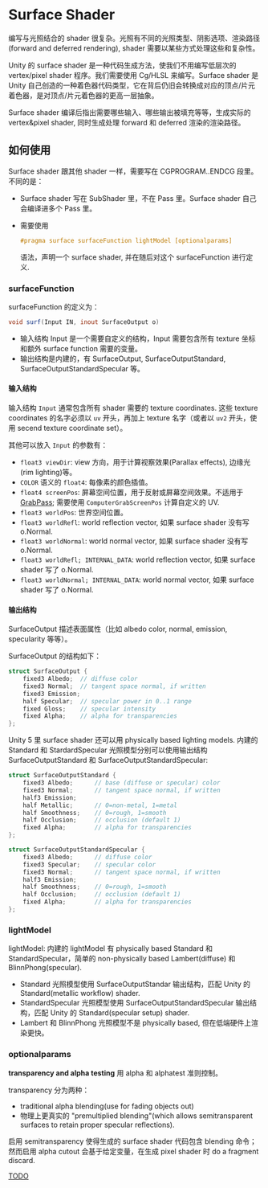 # Surface Shader

编写与光照结合的 shader 很复杂。光照有不同的光照类型、阴影选项、渲染路径(forward and deferred rendering), shader 需要以某些方式处理这些和复杂性。

Unity 的 surface shader 是一种代码生成方法，使我们不用编写低层次的 vertex/pixel shader 程序。我们需要使用 Cg/HLSL 来编写。Surface shader 是 Unity 自己创造的一种着色器代码类型，它在背后仍旧会转换成对应的顶点/片元着色器，是对顶点/片元着色器的更高一层抽象。

Surface shader 编译后指出需要哪些输入、哪些输出被填充等等，生成实际的 vertex&pixel shader, 同时生成处理 forward 和 deferred 渲染的渲染路径。

## 如何使用

Surface shader 跟其他 shader 一样，需要写在 CGPROGRAM..ENDCG 段里。不同的是：

- Surface shader 写在 SubShader 里，不在 Pass 里。Surface shader 自己会编译进多个 Pass 里。
- 需要使用

  ```glsl
  #pragma surface surfaceFunction lightModel [optionalparams]
  ```

  语法，声明一个 surface shader, 并在随后对这个 surfaceFunction 进行定义.

### surfaceFunction

surfaceFunction 的定义为：

  ```glsl
  void surf(Input IN, inout SurfaceOutput o)
  ```

- 输入结构 Input 是一个需要自定义的结构，Input 需要包含所有 texture 坐标和额外 surface function 需要的变量。
- 输出结构是内建的，有 SurfaceOutput, SurfaceOutputStandard, SurfaceOutputStandardSpecular 等。

#### 输入结构

输入结构 `Input` 通常包含所有 shader 需要的 texture coordinates. 这些 texture coordinates 的名字必须以 `uv` 开头，再加上 texture 名字（或者以 `uv2` 开头，使用 secend texture coordinate set）。

其他可以放入 `Input` 的参数有：

- `float3 viewDir`: view 方向，用于计算视察效果(Parallax effects), 边缘光(rim lighting)等。
- `COLOR` 语义的 `float4`: 每像素的颜色插值。
- `float4 screenPos`: 屏幕空间位置，用于反射或屏幕空间效果。不适用于 [GrabPass](http://docs.unity3d.com/Manual/SL-GrabPass.html); 需要使用 `ComputerGrabScreenPos` 计算自定义的 UV.
- `float3 worldPos`: 世界空间位置。
- `float3 worldRefl`: world reflection vector, 如果 surface shader 没有写 o.Normal.
- `float3 worldNormal`: world normal vector, 如果 surface shader 没有写 o.Normal.
- `float3 worldRefl; INTERNAL_DATA`: world reflection vector, 如果 surface shader 写了 o.Normal.
- `float3 worldNormal; INTERNAL_DATA`: world normal vector, 如果 surface shader 写了 o.Normal.

#### 输出结构

SurfaceOutput 描述表面属性（比如 albedo color, normal, emission, specularity 等等）。

SurfaceOutput 的结构如下：

```glsl
struct SurfaceOutput {
    fixed3 Albedo;  // diffuse color
    fixed3 Normal;  // tangent space normal, if written
    fixed3 Emission;
    half Specular;  // specular power in 0..1 range
    fixed Gloss;    // specular intensity
    fixed Alpha;    // alpha for transparencies
};
```

Unity 5 里 surface shader 还可以用 physically based lighting models. 内建的 Standard 和 StardardSpecular 光照模型分别可以使用输出结构 SurfaceOutputStandard 和 SurfaceOutputStandardSpecular:

```glsl
struct SurfaceOutputStandard {
    fixed3 Albedo;      // base (diffuse or specular) color
    fixed3 Normal;      // tangent space normal, if written
    half3 Emission;
    half Metallic;      // 0=non-metal, 1=metal
    half Smoothness;    // 0=rough, 1=smooth
    half Occlusion;     // occlusion (default 1)
    fixed Alpha;        // alpha for transparencies
};

struct SurfaceOutputStandardSpecular {
    fixed3 Albedo;      // diffuse color
    fixed3 Specular;    // specular color
    fixed3 Normal;      // tangent space normal, if written
    half3 Emission;
    half Smoothness;    // 0=rough, 1=smooth
    half Occlusion;     // occlusion (default 1)
    fixed Alpha;        // alpha for transparencies
};
```

### lightModel

lightModel: 内建的 lightModel 有 physically based Standard 和 StandardSpecular，简单的 non-physically based Lambert(diffuse) 和 BlinnPhong(specular).
- Standard 光照模型使用 SurfaceOutputStandar 输出结构，匹配 Unity 的 Standard(metallic workflow) shader.
- StandardSpecular 光照模型使用 SurfaceOutputStandardSpecular 输出结构，匹配 Unity 的 Standard(specular setup) shader.
- Lambert 和 BlinnPhong 光照模型不是 physically based, 但在低端硬件上渲染更快。

### optionalparams

**transparency and alpha testing** 用 alpha 和 alphatest 准则控制。

transparency 分为两种：

* traditional alpha blending(use for fading objects out)
* 物理上更真实的 "premultiplied blending"(which allows semitransparent surfaces to retain proper specular reflections).

启用 semitransparency 使得生成的 surface shader 代码包含 blending 命令；然而启用 alpha cutout 会基于给定变量，在生成 pixel shader 时 do a fragment discard.

[TODO](http://docs.unity3d.com/Manual/SL-SurfaceShaders.html)


